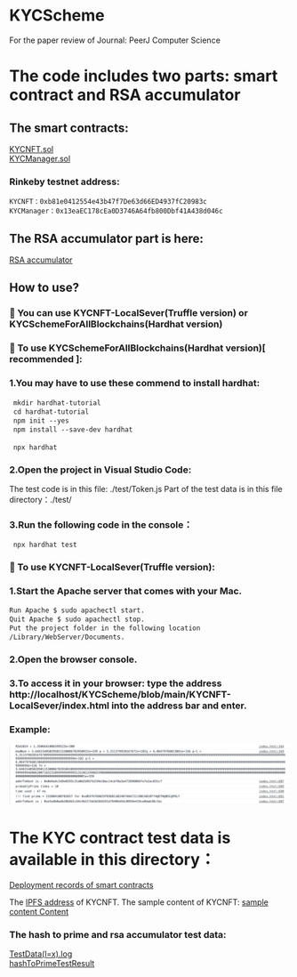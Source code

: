 # KYCScheme
  For the paper review of Journal: PeerJ Computer Science
 
# The code includes two parts: smart contract and RSA accumulator

 ## The smart contracts:
 [KYCNFT.sol](https://github.com/ferrarif1/KYCScheme/blob/main/KYCSchemeForAllBlockchains/contracts/KYCNFT.sol "Heading link")    
 [KYCManager.sol](https://github.com/ferrarif1/KYCScheme/blob/main/KYCSchemeForAllBlockchains/contracts/KYCManager.sol "Heading link")  
 ### Rinkeby testnet address:       
    KYCNFT：0xb81e0412554e43b47f7De63d66ED4937fC20983c  
    KYCManager：0x13eaEC178cEa0D3746A64fb800Dbf41A438d046c  
 
 ## The RSA accumulator part is here: 
 [RSA accumulator](https://github.com/ferrarif1/KYCScheme/blob/main/KYCSchemeForAllBlockchains/test/Token.js "Heading link")
 
 ## How to use?
 ###  👑 You can use KYCNFT-LocalSever(Truffle version) or KYCSchemeForAllBlockchains(Hardhat version)
 
 ### 🤖 To use KYCSchemeForAllBlockchains(Hardhat version)[ recommended ]:
 ### 1.You may have to use these commend to install hardhat:
     mkdir hardhat-tutorial 
     cd hardhat-tutorial 
     npm init --yes 
     npm install --save-dev hardhat  
     
     npx hardhat
 ### 2.Open the project in Visual Studio Code:
   The test code is in this file: ./test/Token.js
   Part of the test data is in this file directory：./test/
 ### 3.Run the following code in the console：   
     npx hardhat test
 
 ### 🤖 To use KYCNFT-LocalSever(Truffle version):
 ### 1.Start the Apache server that comes with your Mac.  
    Run Apache $ sudo apachectl start.  
    Quit Apache $ sudo apachectl stop.  
    Put the project folder in the following location /Library/WebServer/Documents.  
 ### 2.Open the browser console.  
 ### 3.To access it in your browser: type the address http://localhost/KYCScheme/blob/main/KYCNFT-LocalSever/index.html into the address bar and enter.  
  ### Example:
  <div align=center><img src="https://github.com/ferrarif1/KYCScheme/blob/main/KYCNFT-LocalSever/src/pictures/example.png" width="780px"></div>  
  
 


# The KYC contract test data is available in this directory：
[Deployment records of smart contracts](https://github.com/ferrarif1/KYCScheme/blob/main/Data/Deploy%20smart%20contract.docx "Heading link")  

The [IPFS address](https://gateway.pinata.cloud/ipfs/QmWC7L3Nb2ohLvJoUCqxFtufqAM23Bs8rEw1tRzw1WV7S6 "Heading link") of KYCNFT. 
The sample content of KYCNFT: [sample content Content](https://github.com/ferrarif1/KYCScheme/blob/main/Data/KYCNFTContent.json "Heading link")  
    
### The hash to prime and rsa accumulator test data:  
[TestData(l=x).log](https://github.com/ferrarif1/KYCScheme/tree/main/Data "Heading link")  
[hashToPrimeTestResult](https://github.com/ferrarif1/KYCScheme/blob/main/Data/hashToPrimeTestResult.txt "Heading link")    
